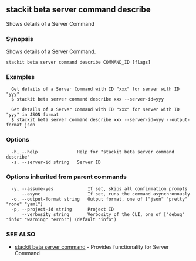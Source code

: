 ## stackit beta server command describe

Shows details of a Server Command

### Synopsis

Shows details of a Server Command.

```
stackit beta server command describe COMMAND_ID [flags]
```

### Examples

```
  Get details of a Server Command with ID "xxx" for server with ID "yyy"
  $ stackit beta server command describe xxx --server-id=yyy

  Get details of a Server Command with ID "xxx" for server with ID "yyy" in JSON format
  $ stackit beta server command describe xxx --server-id=yyy --output-format json
```

### Options

```
  -h, --help               Help for "stackit beta server command describe"
  -s, --server-id string   Server ID
```

### Options inherited from parent commands

```
  -y, --assume-yes             If set, skips all confirmation prompts
      --async                  If set, runs the command asynchronously
  -o, --output-format string   Output format, one of ["json" "pretty" "none" "yaml"]
  -p, --project-id string      Project ID
      --verbosity string       Verbosity of the CLI, one of ["debug" "info" "warning" "error"] (default "info")
```

### SEE ALSO

* [stackit beta server command](./stackit_beta_server_command.md)	 - Provides functionality for Server Command

